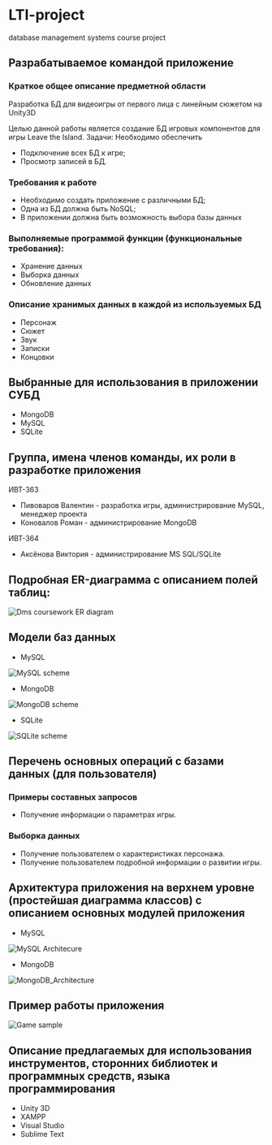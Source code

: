 # LTI-project
database management systems course project


## Разрабатываемое командой приложение 

### Краткое общее описание предметной области

Разработка БД для видеоигры от первого лица с линейным сюжетом на Unity3D

Целью данной работы является создание БД игровых компонентов для игры Leave the Island.
Задачи: 
Необходимо обеспечить
* Подключение всех БД к игре;
* Просмотр записей в БД. 

### Требования к работе

* Необходимо создать приложение с различными БД;
* Одна из БД должна быть NoSQL;
* В приложении должна быть возможность выбора базы данных

### Выполняемые программой функции (функциональные требования):

* Хранение данных
* Выборка данных
* Обновление данных

### Описание хранимых данных в каждой из используемых БД

* Персонаж
* Сюжет
* Звук
* Записки
* Концовки


## Выбранные для использования в приложении СУБД

* MongoDB
* MySQL
* SQLite


## Группа, имена членов команды, их роли в разработке приложения

ИВТ-363

* Пивоваров Валентин - разработка игры, администрирование MySQL, менеджер проекта
* Коновалов Роман - администрирование MongoDB

ИВТ-364

* Аксёнова Виктория - администрирование MS SQL/SQLite


## Подробная ER-диаграмма с описанием полей таблиц:

![Dms coursework ER diagram](/Dms_cw_ER_diag.png)
  
## Модели баз данных

* MySQL   

![MySQL scheme](/MySQL_scheme.png)
 
* MongoDB

![MongoDB scheme](/MongoDB_scheme.png)   

* SQLite

![SQLite scheme](/SQLIte_scheme.png)


## Перечень основных операций с базами данных (для пользователя)



### Примеры составных запросов
  
* Получение информации о параметрах игры.

### Выборка данных

* Получение пользователем о характеристиках персонажа.
* Получение пользователем подробной информации о развитии игры.


## Архитектура приложения на верхнем уровне (простейшая диаграмма классов) с описанием основных модулей приложения

* MySQL
  
![MySQL Architecure](/MySQL_Architecure.jpg)
 
* MongoDB
 
![MongoDB_Architecture](/MongoDB_Architecure.jpg)
  
  
## Пример работы приложения

![Game sample](/Game_sample.jpg)


## Описание предлагаемых для использования инструментов, сторонних библиотек и программных средств, языка программирования

* Unity 3D
* XAMPP
* Visual Studio
* Sublime Text
